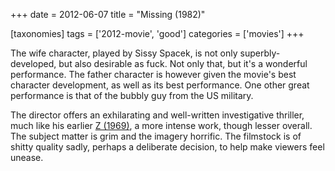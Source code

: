 +++
date = 2012-06-07
title = "Missing (1982)"

[taxonomies]
tags = ['2012-movie', 'good']
categories = ['movies']
+++

The wife character, played by Sissy Spacek, is not only
superbly-developed, but also desirable as fuck. Not only that, but it\'s
a wonderful performance. The father character is however given the
movie\'s best character development, as well as its best performance.
One other great performance is that of the bubbly guy from the US
military.

The director offers an exhilarating and well-written investigative
thriller, much like his earlier [Z (1969)], a more intense work, though
lesser overall. The subject matter is grim and the imagery horrific. The
filmstock is of shitty quality sadly, perhaps a deliberate decision, to
help make viewers feel unease.

  [Z (1969)]: http://tshepang.net/z-1969
